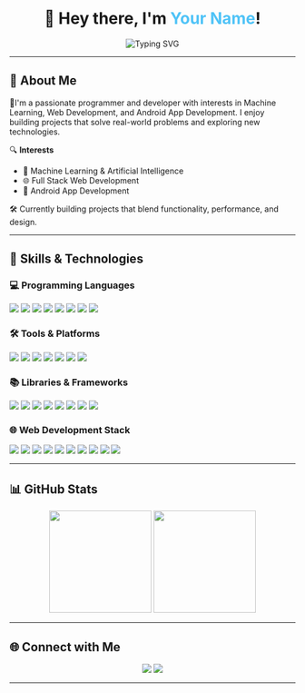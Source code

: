 <h1 align="center">👋 Hey there, I'm <span style="color:#4FC3F7;">Your Name</span>!</h1>

<p align="center">
  <img src="https://readme-typing-svg.herokuapp.com?font=Fira+Code&pause=1000&color=36BCF7&center=true&vCenter=true&width=500&lines=🚀+Passionate+Developer;🤖+ML+%26+AI+Enthusiast;🌐+Web+%26+App+Developer;📚+Always+Learning+Something+New!" alt="Typing SVG" />
</p>

---

## 🚀 About Me

🎯I'm a passionate programmer and developer with interests in Machine Learning, Web Development, and Android App Development. I enjoy building projects that solve real-world problems and exploring new technologies.

🔍 **Interests**  
- 🤖 Machine Learning & Artificial Intelligence  
- 🌐 Full Stack Web Development  
- 📱 Android App Development  

🛠️ Currently building projects that blend functionality, performance, and design.

---

## 🧠 Skills & Technologies

### 💻 Programming Languages
<p>
  <img src="https://img.shields.io/badge/C++-00599C?style=flat&logo=c%2B%2B&logoColor=white"/>
  <img src="https://img.shields.io/badge/Java-ED8B00?style=flat&logo=java&logoColor=white"/>
  <img src="https://img.shields.io/badge/Python-3776AB?style=flat&logo=python&logoColor=white"/>
  <img src="https://img.shields.io/badge/JavaScript-F7DF1E?style=flat&logo=javascript&logoColor=black"/>
  <img src="https://img.shields.io/badge/Kotlin-0095D5?style=flat&logo=kotlin&logoColor=white"/>
  <img src="https://img.shields.io/badge/C-00599C?style=flat&logo=c&logoColor=white"/>
  <img src="https://img.shields.io/badge/C%23-239120?style=flat&logo=c-sharp&logoColor=white"/>
  <img src="https://img.shields.io/badge/SQL-4479A1?style=flat&logo=mysql&logoColor=white"/>
</p>

### 🛠 Tools & Platforms
<p>
  <img src="https://img.shields.io/badge/Git-F05032?style=flat&logo=git&logoColor=white"/>
  <img src="https://img.shields.io/badge/VSC-007ACC?style=flat&logo=visual-studio-code&logoColor=white"/>
  <img src="https://img.shields.io/badge/Android_Studio-3DDC84?style=flat&logo=android-studio&logoColor=white"/>
  <img src="https://img.shields.io/badge/Jupyter-F37626?style=flat&logo=jupyter&logoColor=white"/>
  <img src="https://img.shields.io/badge/Colab-F9AB00?style=flat&logo=google-colab&logoColor=white"/>
  <img src="https://img.shields.io/badge/Linux-FCC624?style=flat&logo=linux&logoColor=black"/>
  <img src="https://img.shields.io/badge/Docker-2496ED?style=flat&logo=docker&logoColor=white"/>
</p>

### 📚 Libraries & Frameworks
<p>
  <img src="https://img.shields.io/badge/TensorFlow-FF6F00?style=flat&logo=tensorflow&logoColor=white"/>
  <img src="https://img.shields.io/badge/Keras-D00000?style=flat&logo=keras&logoColor=white"/>
  <img src="https://img.shields.io/badge/NumPy-013243?style=flat&logo=numpy&logoColor=white"/>
  <img src="https://img.shields.io/badge/Pandas-150458?style=flat&logo=pandas&logoColor=white"/>
  <img src="https://img.shields.io/badge/Matplotlib-11557C?style=flat"/>
  <img src="https://img.shields.io/badge/Seaborn-2E8BC0?style=flat"/>
  <img src="https://img.shields.io/badge/Scikit--learn-F7931E?style=flat&logo=scikit-learn&logoColor=white"/>
  <img src="https://img.shields.io/badge/HuggingFace-FFBF00?style=flat&logo=huggingface&logoColor=black"/>
</p>

### 🌐 Web Development Stack
<p>
  <img src="https://img.shields.io/badge/HTML5-E34F26?style=flat&logo=html5&logoColor=white"/>
  <img src="https://img.shields.io/badge/CSS3-1572B6?style=flat&logo=css3&logoColor=white"/>
  <img src="https://img.shields.io/badge/JavaScript-F7DF1E?style=flat&logo=javascript&logoColor=black"/>
  <img src="https://img.shields.io/badge/React-20232A?style=flat&logo=react&logoColor=61DAFB"/>
  <img src="https://img.shields.io/badge/Tailwind_CSS-38B2AC?style=flat&logo=tailwind-css&logoColor=white"/>
  <img src="https://img.shields.io/badge/Node.js-339933?style=flat&logo=nodedotjs&logoColor=white"/>
  <img src="https://img.shields.io/badge/Express.js-404D59?style=flat"/>
  <img src="https://img.shields.io/badge/Flask-000000?style=flat&logo=flask&logoColor=white"/>
  <img src="https://img.shields.io/badge/MongoDB-47A248?style=flat&logo=mongodb&logoColor=white"/>
  <img src="https://img.shields.io/badge/MySQL-4479A1?style=flat&logo=mysql&logoColor=white"/>
</p>

---

## 📊 GitHub Stats

<p align="center">
  <img src="https://github-readme-stats.vercel.app/api?username=satish-pati&show_icons=true&theme=tokyonight&count_private=true&hide_border=true&hide_title=true" height="180px" />
  <img src="https://github-readme-stats.vercel.app/api/top-langs/?username=satish-pati&layout=compact&theme=tokyonight&hide_border=true" height="180px"/>
</p>

---

## 🌐 Connect with Me

<p align="center">
  <a href="mailto:satishpati2006@gmail.com"><img src="https://img.shields.io/badge/Gmail-D14836?style=flat&logo=gmail&logoColor=white"></a>
  <a href="https://www.linkedin.com/in/satish-pati-b01701320/"><img src="https://img.shields.io/badge/LinkedIn-0077B5?style=flat&logo=linkedin&logoColor=white"></a>
</p>

---


